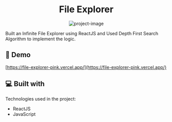 <h1 align="center" id="title">File Explorer</h1>

<p align="center"><img src="https://socialify.git.ci/The-EleetCoder/File-Explorer/image?language=1&amp;owner=1&amp;name=1&amp;stargazers=1&amp;theme=Light" alt="project-image"></p>

<p id="description">Built an Infinite File Explorer using ReactJS and Used Depth First Search Algorithm to implement the logic.</p>

<h2>🚀 Demo</h2>

[https://file-explorer-pink.vercel.app/](https://file-explorer-pink.vercel.app/)

  
  
<h2>💻 Built with</h2>

Technologies used in the project:

*   ReactJS
*   JavaScript
